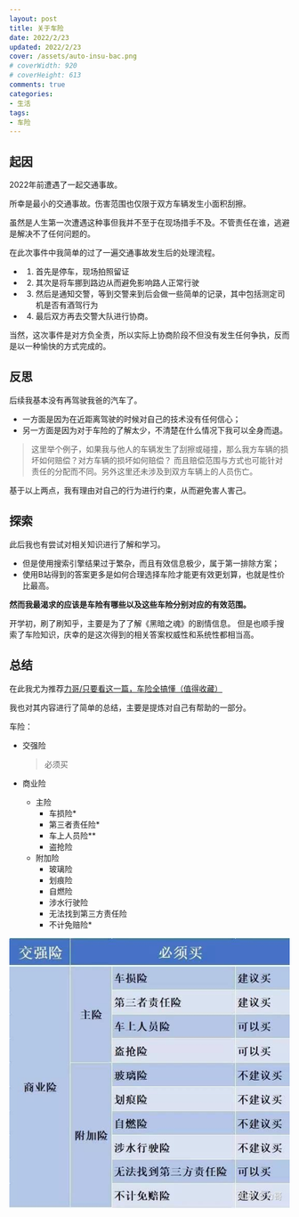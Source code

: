 ```yaml
---
layout: post
title: 关于车险
date: 2022/2/23
updated: 2022/2/23
cover: /assets/auto-insu-bac.png
# coverWidth: 920
# coverHeight: 613
comments: true
categories: 
- 生活
tags:
- 车险
---
```


## 起因
2022年前遭遇了一起交通事故。

所幸是最小的交通事故。伤害范围也仅限于双方车辆发生小面积刮擦。

虽然是人生第一次遭遇这种事但我并不至于在现场措手不及。不管责任在谁，逃避是解决不了任何问题的。

在此次事件中我简单的过了一遍交通事故发生后的处理流程。

- 1. 首先是停车，现场拍照留证
- 2. 其次是将车挪到路边从而避免影响路人正常行驶
- 3. 然后是通知交警，等到交警来到后会做一些简单的记录，其中包括测定司机是否有酒驾行为
- 4. 最后双方再去交警大队进行协商。

当然，这次事件是对方负全责，所以实际上协商阶段不但没有发生任何争执，反而是以一种愉快的方式完成的。

## 反思
后续我基本没有再驾驶我爸的汽车了。
- 一方面是因为在近距离驾驶的时候对自己的技术没有任何信心；
- 另一方面是因为对于车险的了解太少，不清楚在什么情况下我可以全身而退。

> 这里举个例子，如果我与他人的车辆发生了刮擦或碰撞，那么我方车辆的损坏如何赔偿？对方车辆的损坏如何赔偿？
> 而且赔偿范围与方式也可能针对责任的分配而不同。另外这里还未涉及到双方车辆上的人员伤亡。

基于以上两点，我有理由对自己的行为进行约束，从而避免害人害己。

## 探索
此后我也有尝试对相关知识进行了解和学习。
- 但是使用搜索引擎结果过于繁杂，而且有效信息极少，属于第一排除方案；
- 使用B站得到的答案更多是如何合理选择车险才能更有效更划算，也就是性价比最高。

**然而我最渴求的应该是车险有哪些以及这些车险分别对应的有效范围。**

开学初，刷了刷知乎，主要是为了了解《黑暗之魂》的剧情信息。
但是也顺手搜索了车险知识，庆幸的是这次得到的相关答案权威性和系统性都相当高。

## 总结
在此我尤为推荐[力哥/只要看这一篇，车险全搞懂（值得收藏）](https://zhuanlan.zhihu.com/p/52240605)

我也对其内容进行了简单的总结，主要是提炼对自己有帮助的一部分。

车险：
- 交强险
    
    > 必须买
- 商业险
    * 主险
        + 车损险*
        + 第三者责任险*
        + 车上人员险**
        + 盗抢险
    * 附加险
        + 玻璃险
        + 划痕险
        + 自燃险
        + 涉水行驶险
        + 无法找到第三方责任险
        + 不计免赔险*

![auto-insurance](../assets/auto-insu.jpg)